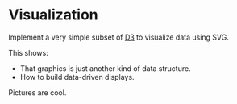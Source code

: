 # Visualization

Implement a very simple subset of [D3](https://d3js.org/) to visualize data using SVG.

This shows:

-   That graphics is just another kind of data structure.
-   How to build data-driven displays.

Pictures are cool.
